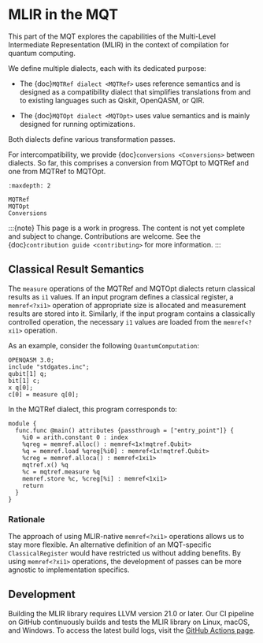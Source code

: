 # MLIR in the MQT

This part of the MQT explores the capabilities of the Multi-Level Intermediate Representation (MLIR) in the context of compilation for quantum computing.

We define multiple dialects, each with its dedicated purpose:

- The {doc}`MQTRef dialect <MQTRef>` uses reference semantics and is designed as a compatibility dialect that simplifies translations from and to existing languages such as Qiskit, OpenQASM, or QIR.

- The {doc}`MQTOpt dialect <MQTOpt>` uses value semantics and is mainly designed for running optimizations.

Both dialects define various transformation passes.

For intercompatibility, we provide {doc}`conversions <Conversions>` between dialects.
So far, this comprises a conversion from MQTOpt to MQTRef and one from MQTRef to MQTOpt.

```{toctree}
:maxdepth: 2

MQTRef
MQTOpt
Conversions
```

:::{note}
This page is a work in progress.
The content is not yet complete and subject to change.
Contributions are welcome.
See the {doc}`contribution guide <contributing>` for more information.
:::

## Classical Result Semantics

The `measure` operations of the MQTRef and MQTOpt dialects return classical results as `i1` values.
If an input program defines a classical register, a `memref<?xi1>` operation of appropriate size is allocated and measurement results are stored into it.
Similarly, if the input program contains a classically controlled operation, the necessary `i1` values are loaded from the `memref<?xi1>` operation.

As an example, consider the following `QuantumComputation`:

```qasm
OPENQASM 3.0;
include "stdgates.inc";
qubit[1] q;
bit[1] c;
x q[0];
c[0] = measure q[0];
```

In the MQTRef dialect, this program corresponds to:

```mlir
module {
  func.func @main() attributes {passthrough = ["entry_point"]} {
    %i0 = arith.constant 0 : index
    %qreg = memref.alloc() : memref<1x!mqtref.Qubit>
    %q = memref.load %qreg[%i0] : memref<1x!mqtref.Qubit>
    %creg = memref.alloca() : memref<1xi1>
    mqtref.x() %q
    %c = mqtref.measure %q
    memref.store %c, %creg[%i] : memref<1xi1>
    return
  }
}
```

### Rationale

The approach of using MLIR-native `memref<?xi1>` operations allows us to stay more flexible.
An alternative definition of an MQT-specific `ClassicalRegister` would have restricted us without adding benefits.
By using `memref<?xi1>` operations, the development of passes can be more agnostic to implementation specifics.

## Development

Building the MLIR library requires LLVM version 21.0 or later.
Our CI pipeline on GitHub continuously builds and tests the MLIR library on Linux, macOS, and Windows.
To access the latest build logs, visit the [GitHub Actions page](https://github.com/munich-quantum-toolkit/core/actions/workflows/ci.yml).
